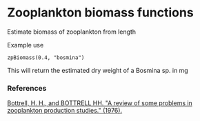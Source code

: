 # Zooplankton biomass functions

Estimate biomass of zooplankton from length

Example use
```
zpBiomass(0.4, "bosmina")
```

This will return the estimated dry weight of a Bosmina sp. in mg

### References
[Bottrell, H. H., and BOTTRELL HH. "A review of some problems in zooplankton production studies." (1976).](https://scholar.google.com/scholar_lookup?title=A%20review%20of%20some%20problems%20in%20zooplankton%20production%20studies&journal=Norw.%20J.%20Zool.&volume=24&pages=419-456&publication_year=1976&author=Bottrell%2CH.%20H.&author=Duncan%2CA.&author=Gliwicz%2CZ.%20M.&author=Grygierek%2CE.&author=Herzig%2CA.&author=Hilbricht-Ilkwoska%2CA.&author=Kurasawa%2CH.&author=Larsson%2CP.&author=Weglenska%2CT.)
